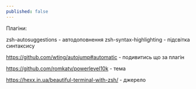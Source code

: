 ```yaml
---
published: false
---
```


Плагіни:

zsh-autosuggestions - автодоповнення
zsh-syntax-highlighting - підсвітка синтаксису

https://github.com/wting/autojump#automatic - подивитись що за плагін

https://github.com/romkatv/powerlevel10k - тема

https://hexx.in.ua/beautiful-terminal-with-zsh/ - джерело
